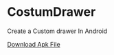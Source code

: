 # CostumDrawer
Create a Custom drawer In Android

[Download Apk File](https://docs.google.com/uc?export=download&id=19vAfAT0qvbR0Mn5K7KhQ55zur-I86Pcr)


